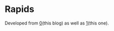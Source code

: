 Rapids
======

Developed from [0](this blog) as well as [1](this one). 



[0]: https://matthewrocklin.com/blog/work/2018/12/17/gpu-python-challenges
[1]: https://towardsdatascience.com/heres-how-you-can-accelerate-your-data-science-on-gpu-4ecf99db3430

